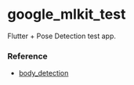 # google_mlkit_test

Flutter + Pose Detection test app.


### Reference
- [body_detection](https://pub.dev/packages/body_detection)
